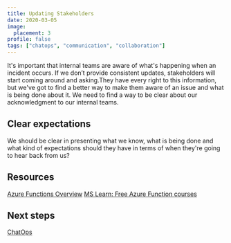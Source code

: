 ```yaml
---
title: Updating Stakeholders
date: 2020-03-05
image:
  placement: 3
profile: false
tags: ["chatops", "communication", "collaboration"]
---
```


It's important that internal teams are aware of what's happening when an incident occurs. If we don’t provide consistent updates, stakeholders will start coming around and asking.They have every right to this information, but we've got to find a better way to make them aware of an issue and what is being done about it. We need to find a way to be clear about our acknowledgment to our internal teams.

## Clear expectations

We should be clear in presenting what we know, what is being done and what kind of expectations should they have in terms of when they're going to hear back from us?

## Resources

[Azure Functions Overview](https://docs.microsoft.com/en-us/azure/azure-functions/functions-overview)
[MS Learn: Free Azure Function courses](https://docs.microsoft.com/en-us/learn/browse/?term=functions)

## Next steps

[ChatOps](/post/managing-tasks-from-group-chat-chatops/)